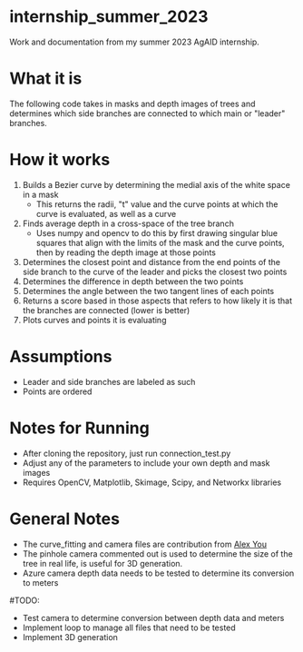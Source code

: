 # internship_summer_2023
Work and documentation from my summer 2023 AgAID internship.

# What it is
The following code takes in masks and depth images of trees and determines which side branches are connected to which main or "leader" branches.

# How it works
1. Builds a Bezier curve by determining the medial axis of the white space in a mask
   - This returns the radii, "t" value and the curve points at which the curve is evaluated, as well as a curve
2. Finds average depth in a cross-space of the tree branch
   - Uses numpy and opencv to do this by first drawing singular blue squares that align with the limits of the mask and the curve points, then by reading the depth image at those points
3. Determines the closest point and distance from the end points of the side branch to the curve of the leader and picks the closest two points
4. Determines the difference in depth between the two points
5. Determines the angle between the two tangent lines of each points
6. Returns a score based in those aspects that refers to how likely it is that the branches are connected (lower is better)
7. Plots curves and points it is evaluating
    
# Assumptions
- Leader and side branches are labeled as such
- Points are ordered
  
# Notes for Running
- After cloning the repository, just run connection_test.py
- Adjust any of the parameters to include your own depth and mask images
- Requires OpenCV, Matplotlib, Skimage, Scipy, and Networkx libraries

# General Notes
- The curve_fitting and camera files are contribution from [Alex You](https://github.com/osu-youa)
- The pinhole camera commented out is used to determine the size of the tree in real life, is useful for 3D generation.
- Azure camera depth data needs to be tested to determine its conversion to meters

#TODO:
- Test camera to determine conversion between depth data and meters
- Implement loop to manage all files that need to be tested
- Implement 3D generation
